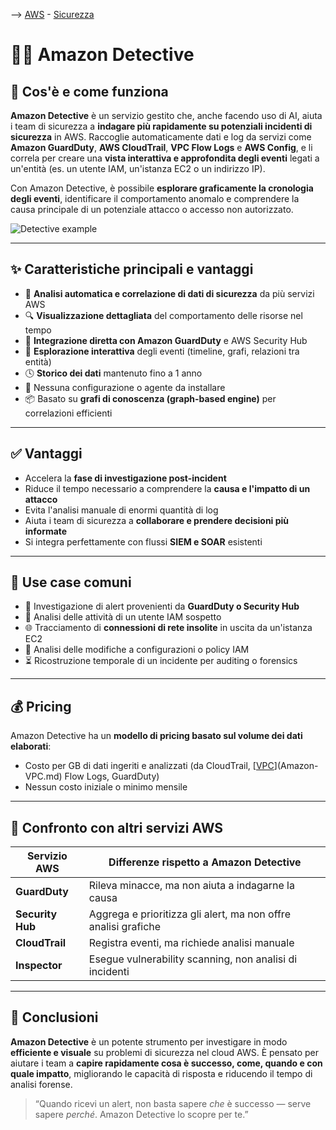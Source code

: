 --> [AWS](/00-Intro/AWS.md)  -  [Sicurezza](/09-Sicurezza-Compliance-Governance/Sicurezza-Compliance-Governance.md)
# 🕵️‍♂️ Amazon Detective

## 📘 Cos'è e come funziona

**Amazon Detective** è un servizio gestito che, anche facendo uso di AI, aiuta i team di sicurezza a **indagare più rapidamente su potenziali incidenti di sicurezza** in AWS. 
Raccoglie automaticamente dati e log da servizi come **Amazon GuardDuty**, **AWS CloudTrail**, **VPC Flow Logs** e **AWS Config**, e li correla per creare una **vista interattiva e approfondita degli eventi** legati a un'entità (es. un utente IAM, un'istanza EC2 o un indirizzo IP).

Con Amazon Detective, è possibile **esplorare graficamente la cronologia degli eventi**, identificare il comportamento anomalo e comprendere la causa principale di un potenziale attacco o accesso non autorizzato.

![Detective example](img/detective-example.png)

---

## ✨ Caratteristiche principali e vantaggi

- 🧠 **Analisi automatica e correlazione di dati di sicurezza** da più servizi AWS
- 🔍 **Visualizzazione dettagliata** del comportamento delle risorse nel tempo
- 🧩 **Integrazione diretta con Amazon GuardDuty** e AWS Security Hub
- 🧭 **Esplorazione interattiva** degli eventi (timeline, grafi, relazioni tra entità)
- 🕓 **Storico dei dati** mantenuto fino a 1 anno
- 🚫 Nessuna configurazione o agente da installare
- 📦 Basato su **grafi di conoscenza (graph-based engine)** per correlazioni efficienti

---

## ✅ Vantaggi

- Accelera la **fase di investigazione post-incident**
- Riduce il tempo necessario a comprendere la **causa e l'impatto di un attacco**
- Evita l'analisi manuale di enormi quantità di log
- Aiuta i team di sicurezza a **collaborare e prendere decisioni più informate**
- Si integra perfettamente con flussi **SIEM e SOAR** esistenti

---

## 🚀 Use case comuni

- 🔎 Investigazione di alert provenienti da **GuardDuty o Security Hub**
- 👤 Analisi delle attività di un utente IAM sospetto
- 🌐 Tracciamento di **connessioni di rete insolite** in uscita da un'istanza EC2
- 📁 Analisi delle modifiche a configurazioni o policy IAM
- ⏳ Ricostruzione temporale di un incidente per auditing o forensics

---

## 💰 Pricing

Amazon Detective ha un **modello di pricing basato sul volume dei dati elaborati**:

- Costo per GB di dati ingeriti e analizzati (da CloudTrail, [[VPC](/03-CDN-e-Networking/Amazon-VPC.md)](Amazon-VPC.md) Flow Logs, GuardDuty)
- Nessun costo iniziale o minimo mensile

---

## 🔄 Confronto con altri servizi AWS

| Servizio AWS         | Differenze rispetto a Amazon Detective                            |
|----------------------|--------------------------------------------------------------------|
| **GuardDuty**        | Rileva minacce, ma non aiuta a indagarne la causa                 |
| **Security Hub**     | Aggrega e prioritizza gli alert, ma non offre analisi grafiche     |
| **CloudTrail**       | Registra eventi, ma richiede analisi manuale                      |
| **Inspector**        | Esegue vulnerability scanning, non analisi di incidenti           |

---

## 📌 Conclusioni

**Amazon Detective** è un potente strumento per investigare in modo **efficiente e visuale** su problemi di sicurezza nel cloud AWS. È pensato per aiutare i team a **capire rapidamente cosa è successo, come, quando e con quale impatto**, migliorando le capacità di risposta e riducendo il tempo di analisi forense.

> “Quando ricevi un alert, non basta sapere *che* è successo — serve sapere *perché*. Amazon Detective lo scopre per te.”

